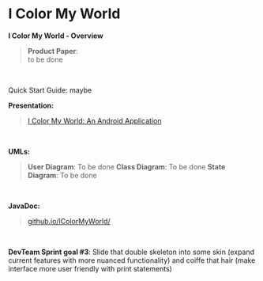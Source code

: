 # I Color My World

<b>I Color My World - Overview</b>
<blockquote>
 <b>Product Paper</b>:<br>
    to be done
</blockquote>
<br>

Quick Start Guide: maybe <br>

<b>Presentation:</b>
<blockquote>
<a href="https://drive.google.com/open?id=13PqdqPdQEHdn9f3wNBSNGpcslKNml33sfkAyVfAbnZU">
I Color My World: An Android Application</a>
</blockquote>
<br>

<b>UMLs:</b>
<blockquote>
 <b>User Diagram</b>: To be done
 <b>Class Diagram</b>: To be done
 <b>State Diagram</b>: To be done
</blockquote>
<br>

<b>JavaDoc:</b>
<blockquote>
<a href="https://mooooood.github.io/IColorMyWorld/">github.io/IColorMyWorld/</a>
</blockquote>
<br>



<b>DevTeam Sprint goal #3</b>:
  <span title="look who briefly googled markup">Slide that double skeleton into some skin (expand current features with more nuanced functionality) and coiffe that hair (make interface more user friendly with print statements)</span>
  <br>
 


</blockquote>
